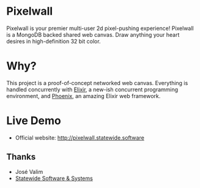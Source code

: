 # Pixelwall

Pixelwall is your premier multi-user 2d pixel-pushing experience! Pixelwall is a MongoDB backed shared web canvas. Draw anything your heart desires in high-definition 32 bit color.

# Why?
This project is a proof-of-concept networked web canvas. Everything is handled concurrently with <a href="http://elixir-lang.org">Elixir</a>, a new-ish concurrent programming environment, and <a href="http://www.phoenixframework.org/">Phoenix</a>, an amazing Elixir web framework.

# Live Demo

  * Official website: <a href="http://pixelwall.statewide.software">http://pixelwall.statewide.software</a>

## Thanks
* José Valim
* <a href="http://www.statewidesoftware.com">Statewide Software & Systems</a>
